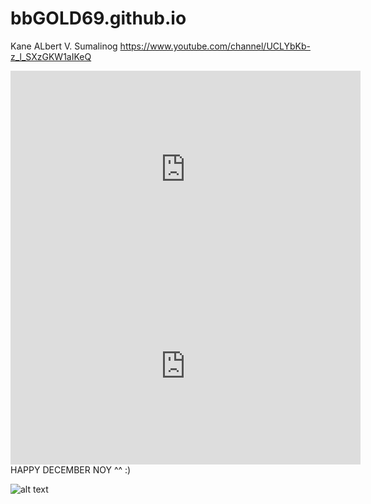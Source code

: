# bbGOLD69.github.io
Kane ALbert V. Sumalinog
https://www.youtube.com/channel/UCLYbKb-z_l_SXzGKW1aIKeQ
<iframe width="560" height="315" src="https://www.youtube.com/embed/KRtvCCDbLgQ?si=L_ySFIrLGVxASb0N" title="YouTube video player" frameborder="0" allow="accelerometer; autoplay; clipboard-write; encrypted-media; gyroscope; picture-in-picture; web-share" allowfullscreen></iframe>
<iframe width="560" height="315" src="https://www.youtube.com/embed/MMLswwGFOn0?si=VM1wUWul0IQQpKsk" title="YouTube video player" frameborder="0" allow="accelerometer; autoplay; clipboard-write; encrypted-media; gyroscope; picture-in-picture; web-share" allowfullscreen></iframe>
HAPPY DECEMBER NOY ^^ :)

![alt text](https://scontent.fdvo2-2.fna.fbcdn.net/v/t39.30808-6/393644553_357178050248335_6990941102794194243_n.jpg?_nc_cat=111&ccb=1-7&_nc_sid=3635dc&_nc_ohc=A4j3RJYN_skAX_O-lLJ&_nc_ht=scontent.fdvo2-2.fna&oh=00_AfAyj3SKbw8iFAg6AObstVLxi6KDW1vLAHCB5LBmFr9w0Q&oe=657421E3)
